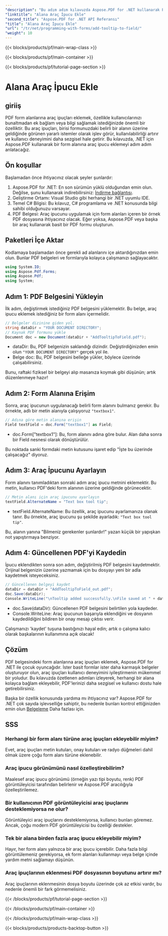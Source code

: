```yaml
---
"description": "Bu adım adım kılavuzda Aspose.PDF for .NET kullanarak PDF belgelerindeki form alanlarına araç ipuçlarının nasıl ekleneceğini öğrenin. Kullanılabilirliği ve kullanıcı deneyimini iyileştirin."
"linktitle": "Alana Araç İpucu Ekle"
"second_title": "Aspose.PDF for .NET API Referansı"
"title": "Alana Araç İpucu Ekle"
"url": "/tr/net/programming-with-forms/add-tooltip-to-field/"
"weight": 10
---
```


{{< blocks/products/pf/main-wrap-class >}}

{{< blocks/products/pf/main-container >}}

{{< blocks/products/pf/tutorial-page-section >}}

# Alana Araç İpucu Ekle

## giriiş

PDF form alanlarına araç ipuçları eklemek, özellikle kullanıcılarınızı bunaltmadan ek bağlam veya bilgi sağlamak istediğinizde önemli bir özelliktir. Bu araç ipuçları, birisi formunuzdaki belirli bir alanın üzerine geldiğinde görünen yararlı istemler olarak işlev görür, kullanılabilirliği artırır ve kullanıcı deneyimini daha sezgisel hale getirir. Bu kılavuzda, .NET için Aspose.PDF kullanarak bir form alanına araç ipucu eklemeyi adım adım anlatacağız.

## Ön koşullar

Başlamadan önce ihtiyacınız olacak şeyler şunlardır:

1. Aspose.PDF for .NET: En son sürümün yüklü olduğundan emin olun. Değilse, şunu kullanarak indirebilirsiniz: [İndirme bağlantısı](https://releases.aspose.com/pdf/net/).
2. Geliştirme Ortamı: Visual Studio gibi herhangi bir .NET uyumlu IDE.
3. Temel C# Bilgisi: Bu kılavuz, C# programlama ve .NET konusunda bilgi sahibi olduğunuzu varsayar.
4. PDF Belgesi: Araç ipucunu uygulamak için form alanları içeren bir örnek PDF dosyasına ihtiyacınız olacak. Eğer yoksa, Aspose.PDF veya başka bir araç kullanarak basit bir PDF formu oluşturun.

## Paketleri İçe Aktar

Kodlamaya başlamadan önce gerekli ad alanlarını içe aktardığınızdan emin olun. Bunlar PDF belgeleri ve formlarıyla kolayca çalışmanızı sağlayacaktır.

```csharp
using System.IO;
using Aspose.Pdf.Forms;
using Aspose.Pdf;
using System;
```

## Adım 1: PDF Belgesini Yükleyin

İlk adım, değiştirmek istediğiniz PDF belgesini yüklemektir. Bu belge, araç ipucu eklemek istediğiniz bir form alanı içermelidir.

```csharp
// Belgeler dizinine giden yol.
string dataDir = "YOUR DOCUMENT DIRECTORY";
// Kaynak PDF formunu yükle
Document doc = new Document(dataDir + "AddTooltipToField.pdf");
```

- dataDir: Bu, PDF belgenizin saklandığı dizindir. Değiştirdiğinizden emin olun `"YOUR DOCUMENT DIRECTORY"` gerçek yol ile.
- Belge doc: Bu, PDF belgesini belleğe yükler, böylece üzerinde çalışabilirsiniz.

Bunu, raftaki fiziksel bir belgeyi alıp masanıza koymak gibi düşünün; artık düzenlenmeye hazır!

## Adım 2: Form Alanına Erişim

Sonra, araç ipucunun uygulanacağı belirli form alanını bulmanız gerekir. Bu örnekte, adlı bir metin alanıyla çalışıyoruz `"textbox1"`.

```csharp
// Adına göre metin alanına erişin
Field textField = doc.Form["textbox1"] as Field;
```

- doc.Form["textbox1"]: Bu, form alanını adına göre bulur. Alan daha sonra bir Field nesnesi olarak dönüştürülür.
  
Bu noktada sanki formdaki metin kutusunu işaret edip "İşte bu üzerinde çalışacağız" diyoruz.

## Adım 3: Araç İpucunu Ayarlayın

Form alanını tanımladıktan sonraki adım araç ipucu metnini eklemektir. Bu metin, kullanıcı PDF'deki form alanının üzerine geldiğinde görünecektir.

```csharp
// Metin alanı için araç ipucunu ayarlayın
textField.AlternateName = "Text box tool tip";
```

- textField.AlternateName: Bu özellik, araç ipucunu ayarlamanıza olanak tanır. Bu örnekte, araç ipucunu şu şekilde ayarladık: `"Text box tool tip"`.

Bu, alanın yanına "Bilmeniz gerekenler şunlardır!" yazan küçük bir yapışkan not yapıştırmaya benziyor.

## Adım 4: Güncellenen PDF'yi Kaydedin

İpucu eklendikten sonra son adım, değiştirilmiş PDF belgesini kaydetmektir. Orijinal belgenizin üzerine yazmamak için bu dosyayı yeni bir adla kaydetmek isteyeceksiniz.

```csharp
// Güncellenen belgeyi kaydet
dataDir = dataDir + "AddTooltipToField_out.pdf";
doc.Save(dataDir);
Console.WriteLine("\nTooltip added successfully.\nFile saved at " + dataDir);
```

- doc.Save(dataDir): Güncellenen PDF belgesini belirtilen yola kaydeder.
- Console.WriteLine: Araç ipucunun başarıyla eklendiğini ve dosyanın kaydedildiğini bildiren bir onay mesajı çıktısı verir.

Çalışmanızı 'kaydet' tuşuna bastığınızı hayal edin; artık o çalışma kalıcı olarak başkalarının kullanımına açık olacak!

## Çözüm

PDF belgesindeki form alanlarına araç ipuçları eklemek, Aspose.PDF for .NET ile çocuk oyuncağıdır. İster basit formlar ister daha karmaşık belgeler oluşturuyor olun, araç ipuçları kullanıcı deneyimini iyileştirmenin mükemmel bir yoludur. Bu kılavuzda özetlenen adımları izleyerek, herhangi bir alana kolayca bağlam ekleyebilir, PDF'lerinizi daha sezgisel ve kullanıcı dostu hale getirebilirsiniz.

Başka bir özellik konusunda yardıma mı ihtiyacınız var? Aspose.PDF for .NET çok sayıda işlevselliğe sahiptir, bu nedenle bunları kontrol ettiğinizden emin olun [Belgeleme](https://reference.aspose.com/pdf/net/) Daha fazlası için.

## SSS

### Herhangi bir form alanı türüne araç ipuçları ekleyebilir miyim?  
Evet, araç ipuçları metin kutuları, onay kutuları ve radyo düğmeleri dahil olmak üzere çoğu form alanı türüne eklenebilir.

### Araç ipucu görünümünü nasıl özelleştirebilirim?  
Maalesef araç ipucu görünümü (örneğin yazı tipi boyutu, renk) PDF görüntüleyicisi tarafından belirlenir ve Aspose.PDF aracılığıyla özelleştirilemez.

### Bir kullanıcının PDF görüntüleyicisi araç ipuçlarını desteklemiyorsa ne olur?  
Görüntüleyici araç ipuçlarını desteklemiyorsa, kullanıcı bunları göremez. Ancak, çoğu modern PDF görüntüleyicisi bu özelliği destekler.

### Tek bir alana birden fazla araç ipucu ekleyebilir miyim?  
Hayır, her form alanı yalnızca bir araç ipucu içerebilir. Daha fazla bilgi görüntülemeniz gerekiyorsa, ek form alanları kullanmayı veya belge içinde yardım metni sağlamayı düşünün.

### Araç ipuçlarının eklenmesi PDF dosyasının boyutunu artırır mı?  
Araç ipuçlarının eklenmesinin dosya boyutu üzerinde çok az etkisi vardır, bu nedenle önemli bir fark görmemelisiniz.

{{< /blocks/products/pf/tutorial-page-section >}}

{{< /blocks/products/pf/main-container >}}

{{< /blocks/products/pf/main-wrap-class >}}

{{< blocks/products/products-backtop-button >}}